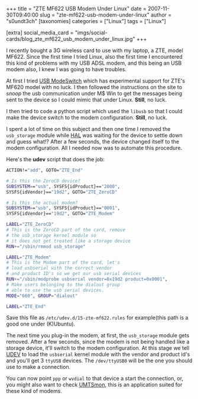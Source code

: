 +++
title = "ZTE MF622 USB Modem Under Linux"
date = 2007-11-30T09:40:00
slug = "zte-mf622-usb-modem-under-linux"
author = "s0undt3ch"
[taxonomies]
categories = ["Linux"]
tags = ["Linux"]

[extra]
social_media_card = "imgs/social-cards/blog_zte_mf622_usb_modem_under_linux.jpg"
+++

I recently bought a 3G wireless card to use with my laptop, a ZTE, model MF622.
Since the first time I tried Linux, also the first time I encountered this kind
of problems with my USB ADSL modem, and this being an USB modem also, I knew I was going to have troubles.

<!-- more -->

At first I tried [USB ModeSwitch](http://www.draisberghof.de/usb_modeswitch) which has experimental support for ZTE's MF620 model with no luck.
I then followed the instructions on the site to _snoop_ the usb communication under M$ Win to get the
messages being sent to the device so I could mimic that under Linux. **Still**, no luck.

I then tried to code a python script which used the `libusb` so that I could make the device switch
to the modem configuration. **Still**, no luck.

I spent a lot of time on this subject and then one time I removed the `usb_storage` module while
[HAL](http://www.freedesktop.org/wiki/Software/hal) was waiting for the device to settle down and guess what!? After a few seconds, the device
changed itself to the modem configuration. All I needed now was to automate this procedure.

Here's the **udev** script that does the job:

```sh
ACTION!="add", GOTO="ZTE_End"

# Is this the ZeroCD device?
SUBSYSTEM=="usb", SYSFS{idProduct}=="2000",
SYSFS{idVendor}=="19d2", GOTO="ZTE_ZeroCD"

# Is this the actual modem?
SUBSYSTEM=="usb", SYSFS{idProduct}=="0001",
SYSFS{idVendor}=="19d2", GOTO="ZTE_Modem"

LABEL="ZTE_ZeroCD"
# This is the ZeroCD part of the card, remove
# the usb_storage kernel module so
# it does not get treated like a storage device
RUN+="/sbin/rmmod usb_storage"

LABEL="ZTE_Modem"
# This is the Modem part of the card, let's
# load usbserial with the correct vendor
# and product ID's so we get our usb serial devices
RUN+="/sbin/modprobe usbserial vendor=0x19d2 product=0x0001",
# Make users belonging to the dialout group
# able to use the usb serial devices.
MODE="660", GROUP="dialout"

LABEL="ZTE_End"
```

Save this file as `/etc/udev.d/15-zte-mf622.rules` for example(this path is a good one under (K)Ubuntu).

The next time you plug-in the modem, at first, the `usb_storage` module gets removed. After a few seconds,
since the modem is not being handled like a storage device, it'll switch to the modem configuration. At this
stage we tell [UDEV](http://www.kernel.org/pub/linux/utils/kernel/hotplug/udev.html) to load the `usbserial` kernel module with the vendor and product id's and you'll get
3 `ttyUSB` devices. The `/dev/ttyUSB0` will be the one you should use to make a connection.

You can now point `ppp` or `wvdial` to that device a start the connection, or, you might also want to check
[UMTSmon](http://umtsmon.sourceforge.net), this is an application suited for these kind of modems.
